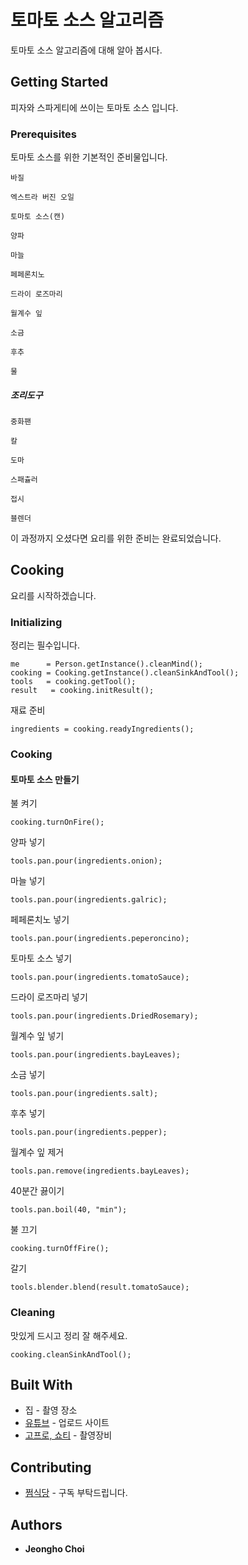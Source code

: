 # 토마토 소스 알고리즘

토마토 소스 알고리즘에 대해 알아 봅시다.

## Getting Started

피자와 스파게티에 쓰이는 토마토 소스 입니다.
 
### Prerequisites

토마토 소스를 위한 기본적인 준비물입니다.

```
바질
```
```
엑스트라 버진 오일
```
```
토마토 소스(캔)
```
```
양파
```
```
마늘
```
```
페페론치노
```
```
드라이 로즈마리
```
```
월계수 잎
```
```
소금
```
```
후추
```
```
물
```

##### 조리도구

```
중화팬
```
```
칼
```
```
도마
```
```
스패츌러
```
```
접시
```
```
블렌더
```
이 과정까지 오셨다면 요리를 위한 준비는 완료되었습니다.

## Cooking

요리를 시작하겠습니다.

### Initializing

정리는 필수입니다.
```
me      = Person.getInstance().cleanMind();
cooking = Cooking.getInstance().cleanSinkAndTool();
tools   = cooking.getTool();
result   = cooking.initResult();
```

재료 준비
```
ingredients = cooking.readyIngredients();
```

### Cooking

#### 토마토 소스 만들기

불 켜기
```
cooking.turnOnFire();
```

양파 넣기
```
tools.pan.pour(ingredients.onion);
```

마늘 넣기
```
tools.pan.pour(ingredients.galric);
```

페페론치노 넣기
```
tools.pan.pour(ingredients.peperoncino);
```

토마토 소스 넣기
```
tools.pan.pour(ingredients.tomatoSauce);
```

드라이 로즈마리 넣기
```
tools.pan.pour(ingredients.DriedRosemary);
```

월계수 잎 넣기
```
tools.pan.pour(ingredients.bayLeaves);
```

소금 넣기
```
tools.pan.pour(ingredients.salt);
```

후추 넣기
```
tools.pan.pour(ingredients.pepper);
```

월계수 잎 제거
```
tools.pan.remove(ingredients.bayLeaves);
```

40분간 끓이기
```
tools.pan.boil(40, "min");
```

불 끄기
```
cooking.turnOffFire();
```

갈기
```
tools.blender.blend(result.tomatoSauce);
```

### Cleaning

맛있게 드시고 정리 잘 해주세요. 

```
cooking.cleanSinkAndTool();
```


## Built With

* 집 - 촬영 장소
* [유튜브](https://www.youtube.com/@wjdgh) - 업로드 사이트
* [고프로, 쇼티](https://gopro.com/ko/kr/) - 촬영장비

## Contributing

* [쩜식당](https://www.youtube.com/@wjdgh) - 구독 부탁드립니다.

## Authors

* **Jeongho Choi**
